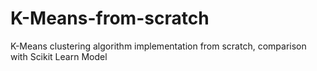 # K-Means-from-scratch
K-Means clustering algorithm implementation from scratch, comparison with Scikit Learn Model
